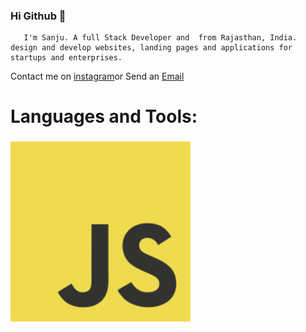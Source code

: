 ### Hi Github 👋
       I'm Sanju. A full Stack Developer and  from Rajasthan, India.
    design and develop websites, landing pages and applications for startups and enterprises.
 
  Contact me on [instagram](https://www.instagram.com/_mr_tdb/)or Send an [Email](mailto:"sanju2help@gmail.com")
  
  # Languages and Tools:
  ### ![Python Logo](https://raw.githubusercontent.com/github/explore/80688e429a7d4ef2fca1e82350fe8e3517d3494d/topics/javascript/javascript.png)
